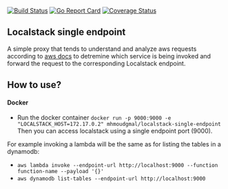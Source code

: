 [![Build Status](https://travis-ci.org/mhmoudgmal/localstack-single-endpoint.svg?branch=master)](https://travis-ci.org/mhmoudgmal/localstack-single-endpoint) [![Go Report Card](https://goreportcard.com/badge/github.com/mhmoudgmal/localstack-single-endpoint)](https://goreportcard.com/report/github.com/mhmoudgmal/localstack-single-endpoint) [![Coverage Status](https://coveralls.io/repos/github/mhmoudgmal/localstack-single-endpoint/badge.svg?branch=add-coverall)](https://coveralls.io/github/mhmoudgmal/localstack-single-endpoint?branch=add-coverall)

Localstack single endpoint
---

A simple proxy that tends to understand and analyze aws requests according to [aws docs](https://docs.aws.amazon.com/AmazonS3/latest/API/sigv4-auth-using-authorization-header.html)
to detremine which service is being invoked and forward the request to the corresponding Localstack endpoint.

How to use?
---
#### Docker

- Run the docker container `docker run -p 9000:9000 -e "LOCALSTACK_HOST=172.17.0.2" mhmoudgmal/localstack-single-endpoint` Then you can access localstack using a single endpoint port (9000).

For example invoking a lambda will be the same as for listing the tables in a dynamodb:

- `aws lambda invoke --endpoint-url http://localhost:9000 --function function-name --payload '{}'`
- `aws dynamodb list-tables --endpoint-url http://localhost:9000`
